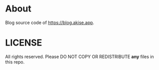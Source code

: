 # About

Blog source code of https://blog.akise.app.

# LICENSE

All rights reserved. Please DO NOT COPY OR REDISTRIBUTE **any** files in this repo.
